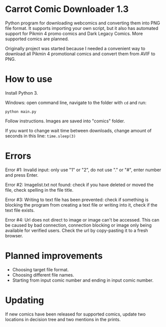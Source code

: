 # Carrot Comic Downloader 1.3

Python program for downloading webcomics and converting them into PNG file format. It supports importing your own script, but it also has automated support for Pikmin 4 promo comics and Dark Legacy Comics. More supported comics are planned.

Originally project was started because I needed a convenient way to download all Pikmin 4 promotional comics and convert them from AVIF to PNG.

# How to use

Install Python 3.

Windows: open command line, navigate to the folder with `cd` and run:

```
python main.py
```

Follow instructions. Images are saved into "comics" folder.

If you want to change wait time between downloads, change amount of seconds in this line: `time.sleep(3)`

# Errors

Error #1: Invalid input: only use "1" or "2", do not use "." or "#", enter number and press Enter.

Error #2: Imagelist.txt not found: check if you have deleted or moved the file, check spelling in the file title.

Error #3: Writing to text file has been prevented: check if something is blocking the program from creating a text file or writing into it, check if the text file exists.

Error #4: Url does not direct to image or image can't be accessed. This can be caused by bad connection, connection blocking or image only being available for verified users. Check the url by copy-pasting it to a fresh browser.

# Planned improvements

- Choosing target file format.
- Choosing different file names.
- Starting from input comic number and ending in input comic number.

# Updating

If new comics have been released for supported comics, update two locations in decision tree and two mentions in the prints.
